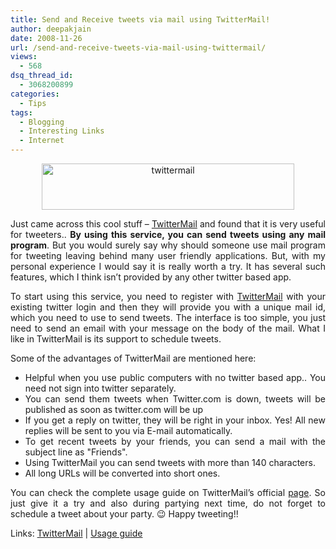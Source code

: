 ```yaml
---
title: Send and Receive tweets via mail using TwitterMail!
author: deepakjain
date: 2008-11-26
url: /send-and-receive-tweets-via-mail-using-twittermail/
views:
  - 568
dsq_thread_id:
  - 3068200899
categories:
  - Tips
tags:
  - Blogging
  - Interesting Links
  - Internet
---
```

<p align="center">
  <a href="http://www.twittermail.com" onclick="_gaq.push(['_trackEvent', 'outbound-article', 'http://www.twittermail.com', '']);" ><img class="wp-image-53440" style="border-right: 0px;border-top: 0px;border-left: 0px;border-bottom: 0px" height="74" alt="twittermail" src="http://cdn.devilsworkshop.org/files/2008/11/twittermail.png" width="404" border="0" /></a>
</p>

<p align="justify">
  Just came across this cool stuff &#8211; <a href="http://www.twittermail.com" onclick="_gaq.push(['_trackEvent', 'outbound-article', 'http://www.twittermail.com', 'TwitterMail']);" >TwitterMail</a> and found that it is very useful for tweeters.. <strong>By using this service, you can send tweets using any mail program</strong>. But you would surely say why should someone use mail program for tweeting leaving behind many user friendly applications. But, with my personal experience I would say it is really worth a try. It has several such features, which I think isn&#8217;t provided by any other twitter based app.
</p>

<p align="justify">
  To start using this service, you need to register with <a href="http://www.twittermail.com" onclick="_gaq.push(['_trackEvent', 'outbound-article', 'http://www.twittermail.com', 'TwitterMail']);" >TwitterMail</a> with your existing twitter login and then they will provide you with a unique mail id, which you need to use to send tweets. The interface is too simple, you just need to send an email with your message on the body of the mail. What I like in TwitterMail is its support to schedule tweets.
</p>

<p align="justify">
  Some of the advantages of TwitterMail are mentioned here:
</p>

  * <div align="justify">
      Helpful when you use public computers with no twitter based app.. You need not sign into twitter separately.
    </div>

  * <div align="justify">
      You can send them tweets when Twitter.com is down, tweets will be published as soon as twitter.com will be up
    </div>

  * <div align="justify">
      If you get a reply on twitter, they will be right in your inbox. Yes! All new replies will be sent to you via E-mail automatically.
    </div>

  * <div align="justify">
      To get recent tweets by your friends, you can send a mail with the subject line as "Friends".
    </div>

  * <div align="justify">
      Using TwitterMail you can send tweets with more than 140 characters.
    </div>

  * <div align="justify">
      All long URLs will be converted into short ones.
    </div>

<p align="justify">
  You can check the complete usage guide on TwitterMail&#8217;s official <a href="http://www.twittermail.com/how" onclick="_gaq.push(['_trackEvent', 'outbound-article', 'http://www.twittermail.com/how', 'page']);" >page</a>. So just give it a try and also during partying next time, do not forget to schedule a tweet about your party. 😉 Happy tweeting!!
</p>

<p align="justify">
  Links: <a href="http://www.twittermail.com/" onclick="_gaq.push(['_trackEvent', 'outbound-article', 'http://www.twittermail.com/', 'TwitterMail']);" >TwitterMail</a> | <a href="http://www.twittermail.com/how" onclick="_gaq.push(['_trackEvent', 'outbound-article', 'http://www.twittermail.com/how', 'Usage guide']);" >Usage guide</a>
</p>
